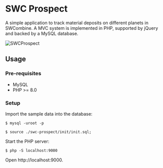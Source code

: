 # SWC Prospect
A simple application to track material deposits on different planets in SWCombine. A MVC system is implemented in PHP, supported by jQuery and backed by a MySQL database.

![SWCProspect](https://github.com/mattgogerly/swc-prospect/raw/main/recording.gif "Recording of SWCProspect")

## Usage
### Pre-requisites
* MySQL
* PHP >= 8.0

### Setup
Import the sample data into the database:

`$ mysql -uroot -p`

`$ source ./swc-prospect/init/init.sql;`

Start the PHP server:

`$ php -S localhost:9000`

Open http://localhost:9000.
